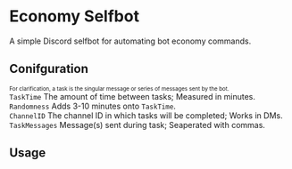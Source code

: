 # Economy Selfbot
A simple Discord selfbot for automating bot economy commands.

## Conifguration
<sub><sup>For clarification, a task is the singular message or series of messages sent by the bot.</sup></sub><br>
`TaskTime` The amount of time between tasks; Measured in minutes.<br>
`Randomness` Adds 3-10 minutes onto `TaskTime`.<br>
`ChannelID` The channel ID in which tasks will be completed; Works in DMs.<br>
`TaskMessages` Message(s) sent during task; Seaperated with commas.<br>

## Usage
